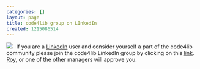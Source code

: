 ```yaml
---
categories: []
layout: page
title: code4lib group on LInkedIn
created: 1215086514
---
```

<a href="http://www.linkedin.com/e/gis/134499/0A30D700D1CF"><img src="http://www.linkedin.com/img/pic/pic_logo_119x32.gif" style="border: 0; margin-right: 10px;"></a>If you are a <a href="http://linkedin.com">LinkedIn</a> user and consider yourself a part of the code4lib community please join the code4lib LinkedIn group by clicking on this <a href="http://www.linkedin.com/e/gis/134499/0A30D700D1CF">link</a>. <a href="http://www.linkedin.com/in/rtennant">Roy</a>, or one of the other managers will approve you.
